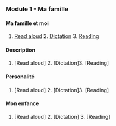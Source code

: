 ### Module 1 - Ma famille

#### Ma famille et moi

1. [Read aloud](https://adaligand.github.io/9FR/famillereadaloud.html) 2. [Dictation](https://adaligand.github.io/9FR/Familledictation.html) 3. [Reading](https://adaligand.github.io/9FR/Familyreading.html)
#### Description
1. [Read aloud] 2. [Dictation]3. [Reading]
#### Personalité
1. [Read aloud] 2. [Dictation]3. [Reading]
#### Mon enfance
1. [Read aloud] 2. [Dictation] 3. [Reading]
